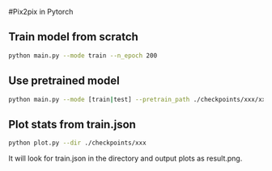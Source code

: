 #Pix2pix in Pytorch

## Train model from scratch

```bash
python main.py --mode train --n_epoch 200
```

## Use pretrained model
```bash
python main.py --mode [train|test] --pretrain_path ./checkpoints/xxx/xxx.pt
```

## Plot stats from train.json
```bash
python plot.py --dir ./checkpoints/xxx
```
It will look for train.json in the directory and output plots as result.png.